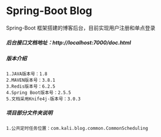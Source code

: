 # Spring-Boot Blog
Spring-Boot 框架搭建的博客后台，目前实现用户注册和单点登录

##### 后台接口文档地址：http://localhost:7000/doc.html

##### 版本介绍
    1.JAVA版本号：1.8
    2.MAVEN版本号：3.8.1
    3.Redis版本号：6.2.5
    4.Spring Boot版本号：2.5.5
    5.文档采用Knife4j-版本号：3.0.3

##### 项目部分文件夹说明
    1.公共定时任务位置：com.kali.blog.common.CommonScheduling